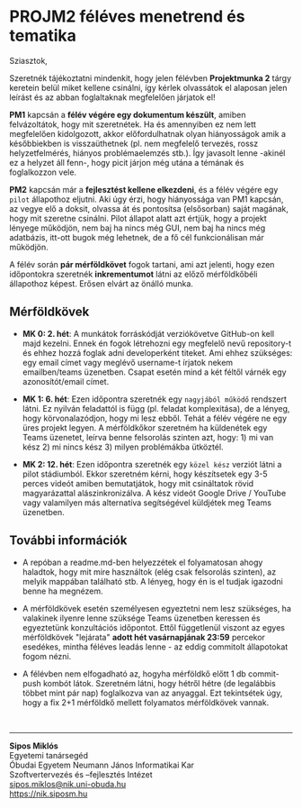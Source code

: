 # PROJM2 féléves menetrend és tematika

Sziasztok,

Szeretnék tájékoztatni mindenkit, hogy jelen félévben **Projektmunka 2** tárgy keretein belül miket kellene csinálni, így kérlek olvassátok el alaposan jelen leírást és az abban foglaltaknak megfelelően járjatok el!

**PM1** kapcsán a **félév végére egy dokumentum készült**, amiben felvázoltátok, hogy mit szeretnétek. Ha és amennyiben ez nem lett megfelelően kidolgozott, akkor előfordulhatnak olyan hiányosságok amik a későbbiekben is visszaüthetnek (pl. nem megfelelő tervezés, rossz helyzetfelmérés, hiányos problémaelemzés stb.). Így javasolt lenne -akinél ez a helyzet áll fenn-, hogy picit járjon még utána a témának és foglalkozzon vele.

**PM2** kapcsán már a **fejlesztést kellene elkezdeni**, és a félév végére egy `pilot` állapothoz eljutni. Aki úgy érzi, hogy hiányossága van PM1 kapcsán, az vegye elő a doksit, olvassa át és pontosítsa (elsősorban) saját magának, hogy mit szeretne csinálni. Pilot állapot alatt azt értjük, hogy a projekt lényege működjön, nem baj ha nincs még GUI, nem baj ha nincs még adatbázis, itt-ott bugok még lehetnek, de a fő cél funkcionálisan már működjön.

A félév során **pár mérföldkövet** fogok tartani, ami azt jelenti, hogy ezen időpontokra szeretnék **inkrementumot** látni az előző mérföldkőbéli állapothoz képest. Erősen elvárt az önálló munka.

## Mérföldkövek

- **MK 0: 2. hét**:
A munkátok forráskódját verziókövetve GitHub-on kell majd kezelni. Ennek én fogok létrehozni egy megfelelő nevű repository-t és ehhez hozzá foglak adni developerként titeket. Ami ehhez szükséges: egy email címet vagy meglévő username-t írjatok nekem emailben/teams üzenetben. Csapat esetén mind a két féltől várnék egy azonosítót/email címet.

- **MK 1: 6. hét**:
Ezen időpontra szeretnék egy `nagyjából működő` rendszert látni. Ez nyilván feladattól is függ (pl. feladat komplexitása), de a lényeg, hogy körvonalazódjon, hogy mi lesz ebből. Tehát a félév végére ne egy üres projekt legyen. A mérföldkőkor szeretném ha küldenétek egy Teams üzenetet, leírva benne felsorolás szinten azt, hogy: 1) mi van kész 2) mi nincs kész 3) milyen problémákba ütköztél.

- **MK 2: 12. hét**:
Ezen időpontra szeretnék egy `közel kész` verziót látni a pilot stádiumból. Ekkor szeretném kérni, hogy készítsetek egy 3-5 perces videót amiben bemutatjátok, hogy mit csináltatok rövid magyarázattal alászinkronizálva. A kész videót Google Drive / YouTube vagy valamilyen más alternatíva segítségével küldjétek meg Teams üzenetben.

## További információk

- A repóban a readme.md-ben helyezzétek el folyamatosan ahogy haladtok, hogy mit mire használtok (elég csak felsorolás szinten), az melyik mappában található stb. A lényeg, hogy én is el tudjak igazodni benne ha megnézem.

- A mérföldkövek esetén személyesen egyeztetni nem lesz szükséges, ha valakinek ilyenre lenne szüksége Teams üzenetben keressen és egyeztetünk konzultációs időpontot. Ettől függetlenül viszont az egyes mérföldkövek "lejárata" **adott hét vasárnapjának 23:59** percekor esedékes, mintha féléves leadás lenne - az eddig commitolt állapotokat fogom nézni.

- A félévben nem elfogadható az, hogyha mérföldkő előtt 1 db commit-push kombót látok. Szeretném látni, hogy hétről hétre (de legalábbis többet mint pár nap) foglalkozva van az anyaggal. Ezt tekintsétek úgy, hogy a fix 2+1 mérföldkő mellett folyamatos mérföldkövek vannak.

<br>

---

**Sipos Miklós**\
Egyetemi tanársegéd\
Óbudai Egyetem Neumann János Informatikai Kar\
Szoftvertervezés és –fejlesztés Intézet\
<sipos.miklos@nik.uni-obuda.hu>\
<https://nik.siposm.hu>
